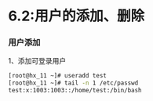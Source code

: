 # 6.2:用户的添加、删除

### 用户添加

1、添加可登录用户

```bash
[root@hx_11 ~]# useradd test
[root@hx_11 ~]# tail -n 1 /etc/passwd
test:x:1003:1003::/home/test:/bin/bash
```

